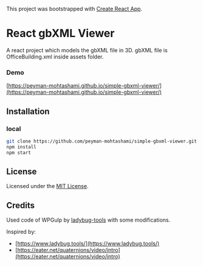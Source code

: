 This project was bootstrapped with [Create React App](https://github.com/facebook/create-react-app).

# React gbXML Viewer

A react project which models the gbXML file in 3D.
gbXML file is OfficeBuilding.xml inside assets folder.

### Demo

[https://peyman-mohtashami.github.io/simple-gbxml-viewer/](https://peyman-mohtashami.github.io/simple-gbxml-viewer/)

## Installation

### local

```bash
git clone https://github.com/peyman-mohtashami/simple-gbxml-viewer.git
npm install
npm start
```

## License

Licensed under the [MIT License](http://opensource.org/licenses/MIT).

## Credits

Used code of WPGulp by [ladybug-tools](https://github.com/ladybug-tools/spider/tree/master/gbxml-viewer/r14/) with some modifications.

Inspired by:

-   [https://www.ladybug.tools/](https://www.ladybug.tools/)
-   [https://eater.net/quaternions/video/intro](https://eater.net/quaternions/video/intro)
